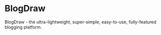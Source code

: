# BlogDraw
BlogDraw - the ultra-lightweight, super-simple, easy-to-use, fully-featured blogging platform.
